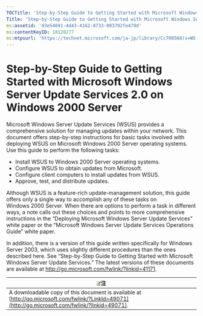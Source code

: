 ```yaml
---
TOCTitle: 'Step-by-Step Guide to Getting Started with Microsoft Windows Server Update Services 2.0 on Windows 2000 Server'
Title: 'Step-by-Step Guide to Getting Started with Microsoft Windows Server Update Services 2.0 on Windows 2000 Server'
ms:assetid: 'd3e54691-4d43-4162-8733-093792fe479d'
ms:contentKeyID: 18128277
ms:mtpsurl: 'https://technet.microsoft.com/ja-jp/library/Cc708568(v=WS.10)'
---
```


Step-by-Step Guide to Getting Started with Microsoft Windows Server Update Services 2.0 on Windows 2000 Server
==============================================================================================================

Microsoft Windows Server Update Services (WSUS) provides a comprehensive solution for managing updates within your network. This document offers step-by-step instructions for basic tasks involved with deploying WSUS on Microsoft Windows 2000 Server operating systems. Use this guide to perform the following tasks:

-   Install WSUS to Windows 2000 Server operating systems.
-   Configure WSUS to obtain updates from Microsoft.
-   Configure client computers to install updates from WSUS.
-   Approve, test, and distribute updates.

Although WSUS is a feature-rich update-management solution, this guide offers only a single way to accomplish any of these tasks on Windows 2000 Server. When there are options to perform a task in different ways, a note calls out these choices and points to more comprehensive instructions in the “Deploying Microsoft Windows Server Update Services” white paper or the “Microsoft Windows Server Update Services Operations Guide” white paper.

In addition, there is a version of this guide written specifically for Windows Server 2003, which uses slightly different procedures than the ones described here. See “Step-by-Step Guide to Getting Started with Microsoft Windows Server Update Services.” The latest versions of these documents are available at <http://go.microsoft.com/fwlink/?linkid=41171>.

| ![](images/Cc708568.note(WS.10).gif)注                                                                                |
|----------------------------------------------------------------------------------------------------------------------------------------------------|
| A downloadable copy of this document is available at [http://go.microsoft.com/fwlink/?LinkId=49071](http://go.microsoft.com/fwlink/?linkid=49071). |
